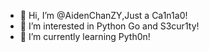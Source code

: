 - 👋 Hi, I’m @AidenChanZY,Just a Ca1n1a0!
- 👀 I’m interested in Python Go and S3cur1ty!
- 🌱 I’m currently learning Pyth0n!


<!---
AidenChanZY/AidenChanZY is a ✨ special ✨ repository because its `README.md` (this file) appears on your GitHub profile.
You can click the Preview link to take a look at your changes.
--->
